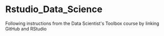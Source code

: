 # Rstudio_Data_Science
Following instructions from the Data Scientist's Toolbox course by linking GitHub and RStudio
